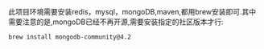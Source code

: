 此项目环境需要安装redis，mysql，mongoDB,maven,都用brew安装即可.其中需要注意的是,mongoDB已经不再开源,需要安装指定的社区版本才行:
```
brew install mongodb-community@4.2
```